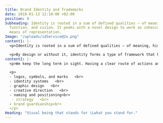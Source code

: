 ```yaml
---
title: Brand Identity and Trademarks
date: 2018-01-13 12:10:00 +02:00
position: 0
Subheading: Identity is rooted in a sum of defined qualities – of meaning, history,
  function, and vision. It peaks with a novel design to work as cohesive and appropriate
  means of representation.
Image: "/uploads/idService@2x.png"
content1: |-
  <p>Identity is rooted in a sum of defined qualities – of meaning, history, function, and vision. It peaks with a novel design formed of considered decisions to be cohesive and appropriate means of representation.</p>

  <p>By design or without it, identity forms a type of framework that has a substantial effect on most communication, product and brand development efforts. Asides its more tangible parts, an identity also serves a role in forming relationships with its owner and the audiences it interacts with.   </p>
content2: |-
  <p>We keep the long term in sight. Having a clear route of actions and goals will increase the probability of successful results and extends the solutions to the fullest potential.</p>

  <p>
  - logos, symbols, and marks   <br>
  - identity systems   <br>
  - graphic design   <br>
  - creative direction   <br>
  - naming and positioning<br>
   - strategy   <br>
  - brand guardianship<br>
  </p>
Heading: "Visual being that stands for \Lwhat you stand for."
---
```


